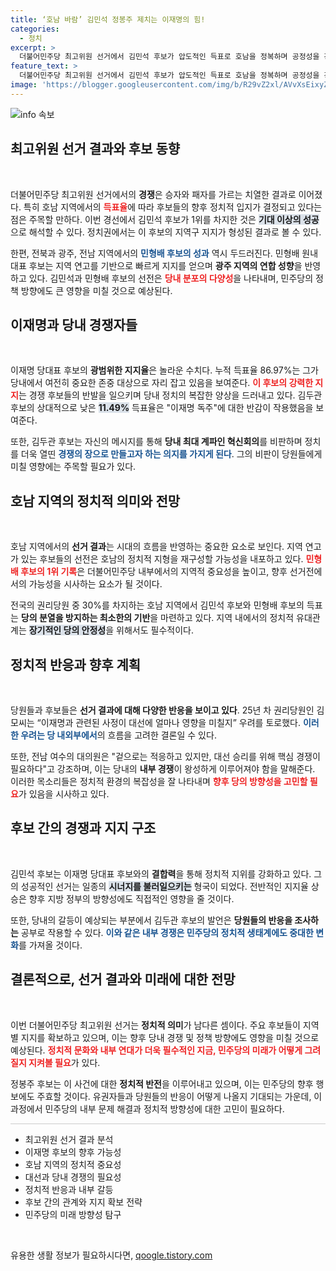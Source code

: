 ```yaml
---
title: ‘호남 바람’ 김민석 정봉주 제치는 이재명의 힘!
categories:
  - 정치
excerpt: >
  더불어민주당 최고위원 선거에서 김민석 후보가 압도적인 득표로 호남을 정복하며 공정성을 강조했다. 그러나 이재명 당대표 후보에 대한 지지와 반발이 교차하며 당 내 긴장이 고조되고 있다. 이재명은 여전히 87%의 높은 득표율로 독주 중이다.
feature_text: >
  더불어민주당 최고위원 선거에서 김민석 후보가 압도적인 득표로 호남을 정복하며 공정성을 강조했다. 그러나 이재명 당대표 후보에 대한 지지와 반발이 교차하며 당 내 긴장이 고조되고 있다. 이재명은 여전히 87%의 높은 득표율로 독주 중이다.
image: 'https://blogger.googleusercontent.com/img/b/R29vZ2xl/AVvXsEixyZcFfHzMRdzZMjFBmAUKJYCLCGyLL1o632UiGVXcaFdKo_bkvkuCioo0uUKlGfBVcT3P84aROyZIXSBEx3Aw5nCQ3pTgDom1WDC4m8eifvWiAmWEEVb4x6G_l8C0QH225ldMjyaFvpxGEBGNO37VmDTDMHGhJPq73UglMfDca1-0aw/s1600/blogspot.png'
---
```


<p><img src="https://blogger.googleusercontent.com/img/b/R29vZ2xl/AVvXsEixyZcFfHzMRdzZMjFBmAUKJYCLCGyLL1o632UiGVXcaFdKo_bkvkuCioo0uUKlGfBVcT3P84aROyZIXSBEx3Aw5nCQ3pTgDom1WDC4m8eifvWiAmWEEVb4x6G_l8C0QH225ldMjyaFvpxGEBGNO37VmDTDMHGhJPq73UglMfDca1-0aw/s1600/blogspot.png" alt="info 속보" /></p>

<h2 data-ke-size="size26">최고위원 선거 결과와 후보 동향</h2>

<p data-ke-size="size16">&nbsp;</p>

<p>더불어민주당 최고위원 선거에서의 <b>경쟁</b>은 승자와 패자를 가르는 치열한 결과로 이어졌다. 특히 호남 지역에서의 <b><span style="color: #ee2323;">득표율</span></b>에 따라 후보들의 향후 정치적 입지가 결정되고 있다는 점은 주목할 만하다. 이번 경선에서 김민석 후보가 1위를 차지한 것은 <b><span style="background-color: #21538527;">기대 이상의 성공</span></b>으로 해석할 수 있다. 정치권에서는 이 후보의 지역구 지지가 형성된 결과로 볼 수 있다.</p>

<p>한편, 전북과 광주, 전남 지역에서의 <b><span style="color: #1a5490;">민형배 후보의 성과</span></b> 역시 두드러진다. 민형배 원내대표 후보는 지역 연고를 기반으로 빠르게 지지를 얻으며 <b>광주 지역의 연합 성향</b>을 반영하고 있다. 김민석과 민형배 후보의 선전은 <b><span style="color: #ee2323;">당내 분포의 다양성</span></b>을 나타내며, 민주당의 정책 방향에도 큰 영향을 미칠 것으로 예상된다.</p>

<h2 data-ke-size="size26">이재명과 당내 경쟁자들</h2>

<p data-ke-size="size16">&nbsp;</p>

<p>이재명 당대표 후보의 <b>광범위한 지지율</b>은 놀라운 수치다. 누적 득표율 86.97%는 그가 당내에서 여전히 중요한 존중 대상으로 자리 잡고 있음을 보여준다. <b><span style="color: #ee2323;">이 후보의 강력한 지지</span></b>는 경쟁 후보들의 반발을 일으키며 당내 정치의 복잡한 양상을 드러내고 있다. 김두관 후보의 상대적으로 낮은 <b><span style="background-color: #21538527;">11.49%</span></b> 득표율은 "이재명 독주"에 대한 반감이 작용했음을 보여준다.</p>

<p>또한, 김두관 후보는 자신의 메시지를 통해 <b>당내 최대 계파인 혁신회의</b>를 비판하며 정치를 더욱 열띤 <b><span style="color: #1a5490;">경쟁의 장으로 만들고자 하는 의지를 가지게 된다</span></b>. 그의 비판이 당원들에게 미칠 영향에는 주목할 필요가 있다.</p>

<h2 data-ke-size="size26">호남 지역의 정치적 의미와 전망</h2>

<p data-ke-size="size16">&nbsp;</p>

<p>호남 지역에서의 <b>선거 결과</b>는 시대의 흐름을 반영하는 중요한 요소로 보인다. 지역 연고가 있는 후보들의 선전은 호남의 정치적 지형을 재구성할 가능성을 내포하고 있다. <b><span style="color: #ee2323;">민형배 후보의 1위 기록</span></b>은 더불어민주당 내부에서의 지역적 중요성을 높이고, 향후 선거전에서의 가능성을 시사하는 요소가 될 것이다.</p>

<p>전국의 권리당원 중 30%를 차지하는 호남 지역에서 김민석 후보와 민형배 후보의 득표는 <b>당의 분열을 방지하는 최소한의 기반</b>을 마련하고 있다. 지역 내에서의 정치적 유대관계는 <b><span style="background-color: #21538527;">장기적인 당의 안정성</span></b>을 위해서도 필수적이다.</p>

<h2 data-ke-size="size26">정치적 반응과 향후 계획</h2>

<p data-ke-size="size16">&nbsp;</p>

<p>당원들과 후보들은 <b>선거 결과에 대해 다양한 반응을 보이고 있다</b>. 25년 차 권리당원인 김 모씨는 “이재명과 관련된 사정이 대선에 얼마나 영향을 미칠지” 우려를 토로했다. <b><span style="color: #1a5490;">이러한 우려는 당 내외부에서</span></b>의 흐름을 고려한 결론일 수 있다.</p>

<p>또한, 전남 여수의 대의원은 "겉으로는 적응하고 있지만, 대선 승리를 위해 핵심 경쟁이 필요하다"고 강조하며, 이는 당내의 <b>내부 경쟁</b>이 왕성하게 이루어져야 함을 말해준다. 이러한 목소리들은 정치적 환경의 복잡성을 잘 나타내며 <b><span style="color: #ee2323;">향후 당의 방향성을 고민할 필요</span></b>가 있음을 시사하고 있다.</p>

<h2 data-ke-size="size26">후보 간의 경쟁과 지지 구조</h2>

<p data-ke-size="size16">&nbsp;</p>

<p>김민석 후보는 이재명 당대표 후보와의 <b>결합력</b>을 통해 정치적 지위를 강화하고 있다. 그의 성공적인 선거는 일종의 <b><span style="background-color: #21538527;">시너지를 불러일으키는</span></b> 형국이 되었다. 전반적인 지지율 상승은 향후 지방 정부의 방향성에도 직접적인 영향을 줄 것이다.</p>

<p>또한, 당내의 갈등이 예상되는 부분에서 김두관 후보의 발언은 <b>당원들의 반응을 조사하는</b> 공부로 작용할 수 있다. <b><span style="color: #1a5490;">이와 같은 내부 경쟁은 민주당의 정치적 생태계에도 중대한 변화</span></b>를 가져올 것이다.</p>

<h2 data-ke-size="size26">결론적으로, 선거 결과와 미래에 대한 전망</h2>

<p data-ke-size="size16">&nbsp;</p>

<p>이번 더불어민주당 최고위원 선거는 <b>정치적 의미</b>가 남다른 셈이다. 주요 후보들이 지역별 지지를 확보하고 있으며, 이는 향후 당내 경쟁 및 정책 방향에도 영향을 미칠 것으로 예상된다. <b><span style="color: #ee2323;">정치적 문화와 내부 연대가 더욱 필수적인 지금, 민주당의 미래가 어떻게 그려질지 지켜볼 필요</span></b>가 있다.</p>

<p>정봉주 후보는 이 사건에 대한 <b>정치적 반전</b>을 이루어내고 있으며, 이는 민주당의 향후 행보에도 주효할 것이다. 유권자들과 당원들의 반응이 어떻게 나올지 기대되는 가운데, 이 과정에서 민주당의 내부 문제 해결과 정치적 방향성에 대한 고민이 필요하다.</p>

<hr style="border:none; height: 1px; background-color: #ccc;"/>

<ul>
<li>최고위원 선거 결과 분석</li>
<li>이재명 후보의 향후 가능성</li>
<li>호남 지역의 정치적 중요성</li>
<li>대선과 당내 경쟁의 필요성</li>
<li>정치적 반응과 내부 갈등</li>
<li>후보 간의 관계와 지지 확보 전략</li>
<li>민주당의 미래 방향성 탐구</li>
</ul>

<p data-ke-size="size16">&nbsp;</p>
유용한 생활 정보가 필요하시다면, <a href="https://qoogle.tistory.com" rel="dofollow">qoogle.tistory.com</a>



